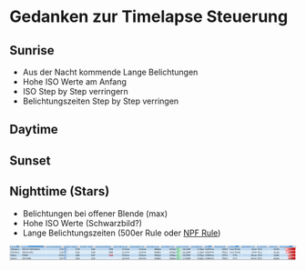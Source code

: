 # Gedanken zur Timelapse Steuerung

## Sunrise
* Aus der Nacht kommende Lange Belichtungen
* Hohe ISO Werte am Anfang
* ISO Step by Step verringern
* Belichtungszeiten Step by Step verringen

## Daytime

## Sunset

## Nighttime (Stars)

* Belichtungen bei offener Blende (max)
* Hohe ISO Werte (Schwarzbild?)
* Lange Belichtungszeiten (500er Rule oder [NPF Rule](https://petapixel.com/2017/04/07/npf-rule-formula-sharp-star-photos-every-time/))

![My Cams with NPF](pic/NPF.png)
